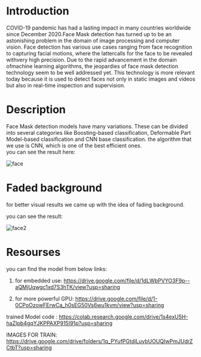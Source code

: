 # Introduction
COVID-19 pandemic has had a lasting impact in many countries worldwide since December 2020.Face Mask detection has turned up to be an astonishing problem in the domain of image processing and computer vision. Face detection has various use cases ranging from face recognition to capturing facial motions, where the lattercalls for the face to be revealed withvery high precision. Due to the rapid advancement in the domain ofmachine learning algorithms, the jeopardies of face mask detection technology seem to be well addressed yet. This technology is more relevant today because it is used to detect faces not only in static images and videos but also in real-time inspection and supervision.
# Description
Face Mask detection models have many variations. These can be divided into several categories like Boosting-based classification, Deformable Part Model-based classification and CNN base classification.
the algorithm that we use is CNN, which is one of the best efficient ones.
<br /> you can see the result here: <br />  


![face](https://user-images.githubusercontent.com/70627266/108620590-5228c800-7442-11eb-959e-4a35a91581e0.gif)

# Faded background

for better visual results we came up with the idea of fading background.

you can see the result:  


![face2](https://user-images.githubusercontent.com/70627266/108621105-e3e60480-7445-11eb-9bcc-7fc415d90a68.gif)



# Resourses

you can find the model from below links:
1) for embedded use:  https://drive.google.com/file/d/1dLWbPVYO3F9p--aQMjUqwgc1xd7S3hTK/view?usp=sharing

2) for more powerful GPU:  https://drive.google.com/file/d/1-0CPoOzowFErwCa_h0sEG50Vs6wu1kvm/view?usp=sharing

trained Model code :  https://colab.research.google.com/drive/1s4exU5H-haZIpb4gqYJKPPAXP915I91p?usp=sharing

IMAGES FOR TRAIN: https://drive.google.com/drive/folders/1q_PYufPGtdjLuybUOUQIwPmJUdrZCtbT?usp=sharing

